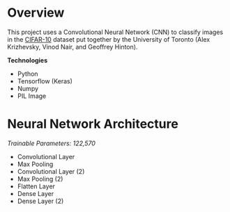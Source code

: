 # Overview
This project uses a Convolutional Neural Network (CNN) to classify images in the [CIFAR-10](https://www.cs.toronto.edu/~kriz/cifar.html) dataset put together by the University of Toronto (Alex Krizhevsky, Vinod Nair, and Geoffrey Hinton).

**Technologies**
- Python
- Tensorflow (Keras)
- Numpy
- PIL Image

# Neural Network Architecture 
*Trainable Parameters: 122,570*
- Convolutional Layer 
- Max Pooling
- Convolutional Layer (2)
- Max Pooling (2)
- Flatten Layer 
- Dense Layer
- Dense Layer (2)
